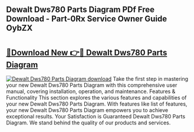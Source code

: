 ## Dewalt Dws780 Parts Diagram PDf Free Download - Part-0Rx Service Owner Guide OybZX

# <h2><a href="http://dfq8ba.blite.top/?on=Dewalt+Dws780+Parts+Diagram">🔗Download New 👉🔴 Dewalt Dws780 Parts Diagram</a></h2>

[![Dewalt Dws780 Parts Diagram download](https://i.imgur.com/lujVjoI.png)](http://dfq8ba.blite.top/?on=Dewalt+Dws780+Parts+Diagram)
Take the first step in mastering your new Dewalt Dws780 Parts Diagram with this comprehensive user manual, covering installation, operation, and maintenance. Features & Functionality This section explores the various features and capabilities of your new Dewalt Dws780 Parts Diagram. With features like list of features, your new Dewalt Dws780 Parts Diagram empowers you to achieve exceptional results. Your Satisfaction is Guaranteed Dewalt Dws780 Parts Diagram. We stand behind the quality of our products and services.
